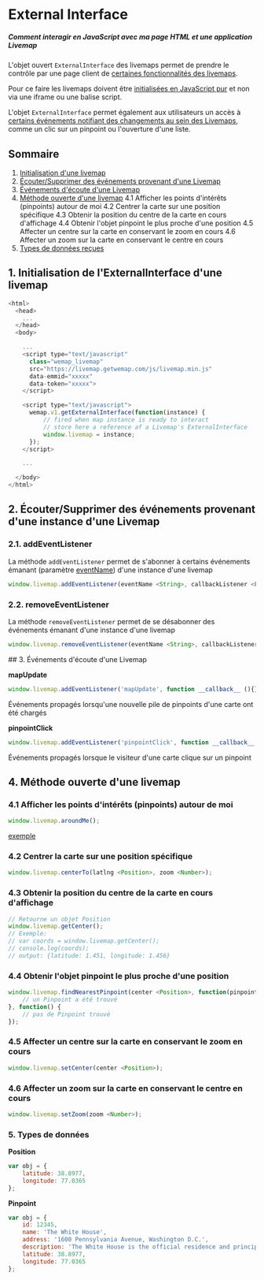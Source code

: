 # External Interface
##### Comment interagir en JavaScript avec ma page HTML et une application Livemap

L'objet ouvert `ExternalInterface` des livemaps permet de prendre le contrôle par une page client de [certaines fonctionnalités des livemaps](#publics_methods).

Pour ce faire les livemaps doivent être [initialisées en JavaScript pur](#init_native_javascript) et non via une iframe ou une balise script.

L'objet `ExternalInterface` permet également aux utilisateurs un accès à [certains événements notifiant des changements au sein des Livemaps](#events), comme un clic sur un pinpoint ou l'ouverture d'une liste.

## Sommaire

1. [Initialisation d'une livemap](#init_native_javascript)
2. [Écouter/Supprimer des événements provenant d'une Livemap](#externals_listeners)
3. [Événements d'écoute d'une Livemap](#events)
4. [Méthode ouverte d'une livemap](#methods)
  4.1 Afficher les points d'intérêts (pinpoints) autour de moi
  4.2 Centrer la carte sur une position spécifique
  4.3 Obtenir la position du centre de la carte en cours d'affichage
  4.4 Obtenir l'objet pinpoint le plus proche d'une position
  4.5 Affecter un centre sur la carte en conservant le zoom en cours
  4.6 Affecter un zoom sur la carte en conservant le centre en cours
5. [Types de données reçues](#types)

<a name="init_native_javascript"></a>
## 1. Initialisation de l'ExternalInterface d'une livemap

```javascript
<html>
  <head>
    ...
  </head>
  <body>

    ...
    <script type="text/javascript"
      class="wemap_livemap"
      src="https://livemap.getwemap.com/js/livemap.min.js"
      data-emmid="xxxxx"
      data-token="xxxxx">
    </script>

    <script type="text/javascript">
      wemap.v1.getExternalInterface(function(instance) {
          // fired when map instance is ready to interact
          // store here a reference af a Livemap's ExternalInterface
          window.livemap = instance;
      });
    </script>

    ...

  </body>
</html>
```

<a name="externals_listeners"></a>
## 2. Écouter/Supprimer des événements provenant d'une instance d'une Livemap

### 2.1. addEventListener

La méthode `addEventListener` permet de s'abonner à certains événements émanant (paramètre [eventName](#events)) d'une instance d'une livemap

```javascript
window.livemap.addEventListener(eventName <String>, callbackListener <Function>);
```

### 2.2. removeEventListener

La méthode `removeEventListener` permet de se désabonner des événements émanant d'une instance d'une livemap

```javascript
window.livemap.removeEventListener(eventName <String>, callbackListener <Function>);
```

<a name="events" />
## 3. Événements d'écoute d'une Livemap

**mapUpdate**

```javascript
window.livemap.addEventListener('mapUpdate', function __callback__ (){});
```
Événements propagés lorsqu'une nouvelle pile de pinpoints d'une carte ont été chargés

**pinpointClick**

```javascript
window.livemap.addEventListener('pinpointClick', function __callback__ (){});
```
Événements propagés lorsque le visiteur d'une carte clique sur un pinpoint

<a name="methods"></a>
## 4. Méthode ouverte d'une livemap

### 4.1 Afficher les points d'intérêts (pinpoints) autour de moi

```javascript
window.livemap.aroundMe();
```
[exemple](https://github.com/wemap/welcome/blob/master/examples/external_interface/around_me.html)

### 4.2 Centrer la carte sur une position spécifique

```javascript
window.livemap.centerTo(latlng <Position>, zoom <Number>);
```

### 4.3 Obtenir la position du centre de la carte en cours d'affichage

```javascript
// Retourne un objet Position
window.livemap.getCenter();
// Exemple:
// var coords = window.livemap.getCenter();
// console.log(coords);
// output: {latitude: 1.451, longitude: 1.456}
```

### 4.4 Obtenir l'objet pinpoint le plus proche d'une position

```javascript
window.livemap.findNearestPinpoint(center <Position>, function(pinpoint) {
    // un Pinpoint a été trouvé
}, function() {
    // pas de Pinpoint trouvé
});
```

### 4.5 Affecter un centre sur la carte en conservant le zoom en cours

```javascript
window.livemap.setCenter(center <Position>);
```

### 4.6 Affecter un zoom sur la carte en conservant le centre en cours

```javascript
window.livemap.setZoom(zoom <Number>);
```

<a name="types"></a>
### 5. Types de données

**Position**

```javascript
var obj = {
    latitude: 38.8977,
    longitude: 77.0365
};
```

**Pinpoint**
```javascript
var obj = {
    id: 12345,
    name: 'The White House',
    address: '1600 Pennsylvania Avenue, Washington D.C.',
    description: 'The White House is the official residence and principal workplace of the President of the United States.',
    latitude: 38.8977,
    longitude: 77.0365
};
```
